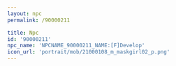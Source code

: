 ```yaml
---
layout: npc
permalink: /90000211

title: Npc
id: '90000211'
npc_name: 'NPCNAME_90000211_NAME:[F]Develop'
icon_url: 'portrait/mob/21000108_m_maskgirl02_p.png'
---
```


